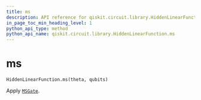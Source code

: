 ```yaml
---
title: ms
description: API reference for qiskit.circuit.library.HiddenLinearFunction.ms
in_page_toc_min_heading_level: 1
python_api_type: method
python_api_name: qiskit.circuit.library.HiddenLinearFunction.ms
---
```


# ms

<span id="qiskit.circuit.library.HiddenLinearFunction.ms" />

`HiddenLinearFunction.ms(theta, qubits)`

Apply [`MSGate`](qiskit.circuit.library.MSGate "qiskit.circuit.library.MSGate").

